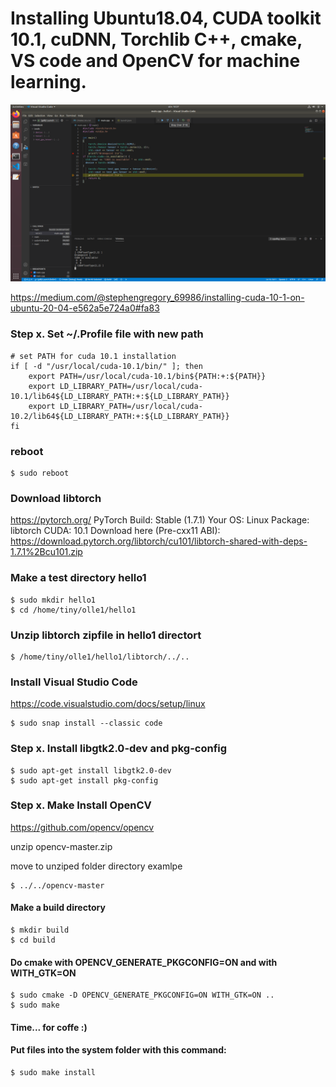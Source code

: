 # Installing Ubuntu18.04, CUDA toolkit 10.1, cuDNN, Torchlib C++, cmake, VS code and OpenCV for machine learning.
![](test_debug.png)

https://medium.com/@stephengregory_69986/installing-cuda-10-1-on-ubuntu-20-04-e562a5e724a0#fa83

### Step x. Set ~/.Profile file with new path
    
    # set PATH for cuda 10.1 installation
    if [ -d "/usr/local/cuda-10.1/bin/" ]; then
        export PATH=/usr/local/cuda-10.1/bin${PATH:+:${PATH}}
        export LD_LIBRARY_PATH=/usr/local/cuda-10.1/lib64${LD_LIBRARY_PATH:+:${LD_LIBRARY_PATH}}
        export LD_LIBRARY_PATH=/usr/local/cuda-10.2/lib64${LD_LIBRARY_PATH:+:${LD_LIBRARY_PATH}}
    fi

### reboot
    $ sudo reboot
    
### Download libtorch
https://pytorch.org/
    PyTorch Build: Stable (1.7.1)
    Your OS: Linux
    Package: libtorch
    CUDA: 10.1
Download here (Pre-cxx11 ABI):     
https://download.pytorch.org/libtorch/cu101/libtorch-shared-with-deps-1.7.1%2Bcu101.zip

### Make a test directory hello1
    $ sudo mkdir hello1
    $ cd /home/tiny/olle1/hello1
### Unzip libtorch zipfile in hello1 directort
    $ /home/tiny/olle1/hello1/libtorch/../..

### Install Visual Studio Code 
https://code.visualstudio.com/docs/setup/linux

    $ sudo snap install --classic code

### Step x. Install libgtk2.0-dev and pkg-config
    $ sudo apt-get install libgtk2.0-dev
    $ sudo apt-get install pkg-config

### Step x. Make Install OpenCV

https://github.com/opencv/opencv

unzip opencv-master.zip

move to unziped folder directory 
examlpe

    $ ../../opencv-master

#### Make a build directory
    
    $ mkdir build
    $ cd build

#### Do cmake with OPENCV_GENERATE_PKGCONFIG=ON and with WITH_GTK=ON

    $ sudo cmake -D OPENCV_GENERATE_PKGCONFIG=ON WITH_GTK=ON ..
    $ sudo make

#### Time... for coffe :)
#### Put files into the system folder with this command:

    $ sudo make install
    
    


